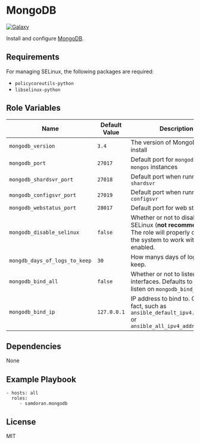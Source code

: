 MongoDB
=========
[![Galaxy](https://img.shields.io/badge/galaxy-samdoran.mongodb-blue.svg?style=flat)](https://galaxy.ansible.com/samdoran/mongodb)

Install and configure [MongoDB](https://www.mongodb.com).

Requirements
------------

For managing SELinux, the following packages are required:

- `policycoreutils-python`
- `libselinux-python`

Role Variables
--------------

| Name              | Default Value       | Description          |
|-------------------|---------------------|----------------------|
| `mongodb_version` | `3.4` | The version of MongoDB to install |
| `mongodb_port` | `27017` | Default port for `mongod` and `mongos` instances |
| `mongodb_shardsvr_port` | `27018` | Default port when running `shardsvr` |
| `mongodb_configsvr_port` | `27019` | Default port when running `configsvr` |
| `mongodb_webstatus_port` | `28017` | Default port for web status page |
| `mongodb_disable_selinux` | `false` | Whether or not to disable SELinux (**not recommended**). The role will properly configure the system to work with SELinux enabled. |
| `mongdb_days_of_logs_to_keep` | `30` | How manys days of logs to keep. |
| `mongodb_bind_all` | `false` | Whether or not to listen on all interfaces. Defaults to only listen on `mongodb_bind_ip`. |
| `mongodb_bind_ip` | `127.0.0.1` | IP address to bind to. Can be a fact, such as `ansible_default_ipv4.address` or `ansible_all_ipv4_addresses[-1]` |


Dependencies
------------

None

Example Playbook
----------------

    - hosts: all
      roles:
         - samdoran.mongodb

License
-------

MIT
